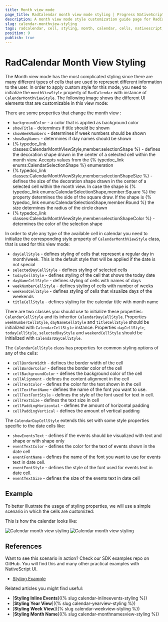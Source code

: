 ```yaml
---
title: Month view mode
page_title: RadCalendar month view mode styling | Progress NativeScript UI Documentation
description: A month view mode style customization guide page for RadCalendar for NativeScript.
slug: calendar-monthview-styling
tags: radcalendar, cell, styling, month, calendar, cells, nativescript, professional, ui
position: 9
publish: true
---
```


# RadCalendar Month View Styling

The Month view mode has the most complicated styling since there are many different types of cells that are used to represent different information to the user.
In order to apply custom style for this mode, you need to initialize the `monthViewStyle` property of `RadCalendar` with instance of `CalendarMonthViewStyle`.
The following image shows the different UI elements that are customizable in this view mode:

There are some properties that change the month view :

* `backgroundColor` - a color that is applied as background color
* `showTitle` - determines if title should be shown
* `showWeekNumbers` - determines if week numbers should be shown
* `showDayNames` - determines if day names should be shown
* {% typedoc_link classes:CalendarMonthViewStyle,member:selectionShape %} - defines the decoration shape drawn in the center of a selected cell within the month view. Accepts values from the {% typedoc_link enums:CalendarSelectionShape %} enumeration
* {% typedoc_link classes:CalendarMonthViewStyle,member:selectionShapeSize %} - defines the size of the decoration shape drawn in the center of a selected cell within the month view. In case the shape is {% typedoc_link enums:CalendarSelectionShape,member:Square %} the property determines the side of the square draw. If the shape is {% typedoc_link enums:CalendarSelectionShape,member:Round %} the size determines the radius of the circle drawn
* {% typedoc_link classes:CalendarMonthViewStyle,member:selectionShapeColor %} - determines the color of the selection shape

In order to style any type of the available cell in calendar you need to initialize the corresponding style property of `CalendarMonthViewStyle` class, that is used for this view mode:

* `dayCellStyle` -  defines styling of cells that represent a regular day in month/week. This is the default style that will be applied if the date is not special
* `selectedDayCellStyle` -  defines styling of selected cells
* `todayCellStyle` -  defines styling of the cell that shows the today date
* `dayNameCellStyle` -  defines styling of cells with names of days
* `weekNumberCellStyle` - defines styling of cells with number of weeks
* `weekendCellStyle` - defines styling of cells that visualize days of the weekends
* `titleCellStyle` - defines styling for the calendar title with month name

There are two classes you should use to initialize these properties:  `CalendarCellStyle` and its inheritor `CalendarDayCellStyle`.
Properties `weekNumberCellStyle`, `dayNameCellStyle` and `titleCellStyle` should be initialized with `CalendarCellStyle` instance.
Properties `dayCellStyle`, `todayCellStyle`, `selectedDayStyle` and `weekendCellStyle` should be initialized with `CalendarDayCellStyle`.

The `CalendarCellStyle` class has properties for common styling options of any of the cells:

* `cellBorderWidth` -  defines the border width of the cell
* `cellBorderColor` -  defines the border color of the cell
* `cellBackgroundColor` -  defines the background color of the cell
* `cellAlignment` -  defines the content alignment in the cell
* `cellTextColor` -  defines the color for the text shown in the cell
* `cellTextFontName` -  defines the name of the font you want to use.
* `cellTextFontStyle` -  defines the style of the font used for text in cell.
* `cellTextSize` -  defines the text size in cell
* `cellPaddingHorizontal` -  defines the amount of horizontal padding
* `cellPaddingVertical` -  defines the amount of vertical padding

The `CalendarDayCellStyle` extends this set with some style properties specific to the date cells like:

* `showEventsText` -  defines if the events should be visualized with text and shape or with shape only
* `eventTextColor` -  defines the color for the text of events shown in the date cell
* `eventFontName` -  defines the name of the font you want to use for events text in date cell.
* `eventFontStyle` -  defines the style of the font used for events text in date cell.
* `eventTextSize` - defines the size of the events text in date cell


## Example

To better illustrate the usage of styling properties, we will use a simple scenario in which the cells are customized:

<snippet id='calendar-monthview-styling'/>

This is how the calendar looks like:

![Calendar month view styling](../../../img/ns_ui/calendar_styling_month_ios.png "iOS")      ![Calendar month view styling](../../../img/ns_ui/calendar_styling_month_android.png "Android")

## References
Want to see this scenario in action?
Check our SDK examples repo on GitHub. You will find this and many other practical examples with NativeScript UI.

* [Styling Example](https://github.com/NativeScript/nativescript-ui-samples/tree/master/calendar/app/calendar/cell-styling)

Related articles you might find useful:

* [**Styling Inline Events**]({% slug calendar-inlineevents-styling %})
* [**Styling Year View**]({% slug calendar-yearview-styling %})
* [**Styling Week View**]({% slug calendar-weekview-styling %})
* [**Styling Month Name**]({% slug calendar-monthnamesview-styling %})
